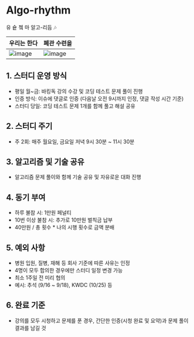 # Algo-rhythm
유 슡 쳌 마 알고-리듬 :notes:

|우리는 한다|폐관 수련을|
|---|---|
| ![image](https://github.com/user-attachments/assets/3d0de586-3edc-4bf4-884f-9a5e52d5070f) | ![image](https://github.com/user-attachments/assets/1fd030f2-aed6-489d-8fa5-8b06f4c651cc) |


## 1. 스터디 운영 방식

-	평일 월~금: 바킹독 강의 수강 및 코딩 테스트 문제 풀이 진행
-	인증 방식: 이슈에 댓글로 인증 (다음날 오전 9시까지 인정, 댓글 작성 시간 기준)
-	스터디 당일: 코딩 테스트 문제 1개를 함께 풀고 해설 공유

## 2. 스터디 주기

-	주 2회: 매주 월요일, 금요일 저녁 9시 30분 ~ 11시 30분

## 3. 알고리즘 및 기술 공유

-	알고리즘 문제 풀이와 함께 기술 공유 및 자유로운 대화 진행

## 4. 동기 부여

-	하루 불참 시: 1만원 페널티
-	10번 이상 불참 시: 추가로 10만원 벌칙금 납부
-	40만원 / 총 횟수 * 나의 시행 횟수로 금액 분배

## 5. 예외 사항

-	병원 입원, 질병, 재해 등 회사 기준에 따른 사유는 인정
-	4명이 모두 합의한 경우에만 스터디 일정 변경 가능
-	최소 1주일 전 미리 협의
-	예시: 추석 (9/16 ~ 9/18), KWDC (10/25) 등

## 6. 완료 기준

-	강의를 모두 시청하고 문제를 푼 경우, 간단한 인증(시청 완료 및 요약)과 문제 풀이 결과를 남길 것
